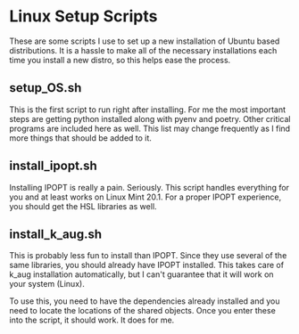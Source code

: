 # Linux Setup Scripts

These are some scripts I use to set up a new installation of Ubuntu based distributions. It is a hassle to make all of the necessary installations each time you install a new distro, so this helps ease the process.

## setup_OS.sh

This is the first script to run right after installing. For me the most important steps are getting python installed along with pyenv and poetry. Other critical programs are included here as well. This list may change frequently as I find more things that should be added to it.

## install_ipopt.sh

Installing IPOPT is really a pain. Seriously. This script handles everything for you and at least works on Linux Mint 20.1. For a proper IPOPT experience, you should get the HSL libraries as well.

## install_k_aug.sh

This is probably less fun to install than IPOPT. Since they use several of the same libraries, you should already have IPOPT installed. This takes care of k_aug installation automatically, but I can't guarantee that it will work on your system (Linux).

To use this, you need to have the dependencies already installed and you need to locate the locations of the shared objects. Once you enter these into the script, it should work. It does for me.
